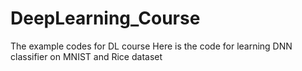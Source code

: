 # DeepLearning_Course
The example codes for DL course
Here is the code for learning DNN classifier on MNIST and Rice dataset
